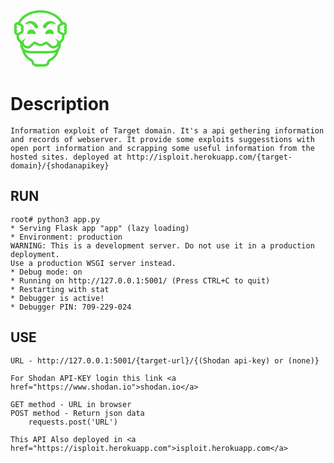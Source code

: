 <svg xmlns="http://www.w3.org/2000/svg" x="0px" y="0px" width="96" height="96" viewBox="0 0 172 172" style=" fill:#000000;"><g fill="none" fill-rule="nonzero" stroke="none" stroke-width="1" stroke-linecap="butt" stroke-linejoin="miter" stroke-miterlimit="10" stroke-dasharray="" stroke-dashoffset="0" font-family="none" font-weight="none" font-size="none" text-anchor="none" style="mix-blend-mode: normal"><path d="M0,172v-172h172v172z" fill="none"></path><g fill="#4ddc39"><path d="M86,3.44c-29.50875,0 -54.62344,14.41844 -64.3925,34.64188c-0.57781,-0.12094 -1.14219,-0.24188 -1.65281,-0.24188c-5.30781,0 -9.63469,4.52844 -9.63469,10.07813c0,1.53187 0.34938,3.05031 0.99438,4.42094c-0.645,1.37062 -0.99438,2.87562 -0.99438,4.42094c0,1.54531 0.34938,3.05031 0.99438,4.42094c-0.645,1.37063 -0.99438,2.87563 -0.99438,4.42094c0,4.70312 3.10406,8.62687 7.26969,9.74219c-0.24187,1.22281 -0.38969,2.48594 -0.38969,3.77594c0,6.11406 2.795,11.58313 7.24281,15.3725c0.7525,0.63156 2.31125,3.27875 3.44,5.60344c-0.22844,0.99438 -0.36281,2.00219 -0.36281,2.99656c0,4.515 1.76031,9.11063 4.55531,12.99406c5.65719,19.80687 13.57187,25.53125 17.71062,28.39344c5.52281,3.81625 10.87094,5.32125 10.87094,10.32c0,5.67063 9.05687,10.32 15.02312,10.32h20.64c5.97969,0 15.02313,-4.64937 15.02313,-10.32c0,-4.99875 5.34812,-6.50375 10.87094,-10.32c4.13875,-2.86219 12.05344,-8.58656 17.69719,-28.38c2.80844,-3.88344 4.56875,-8.47906 4.56875,-13.0075c0,-0.99437 -0.13437,-1.98875 -0.37625,-2.99656c1.14219,-2.32469 2.70094,-4.97187 3.45344,-5.60344c4.44781,-3.78937 7.24281,-9.25844 7.24281,-15.3725c0,-1.29 -0.14781,-2.55312 -0.38969,-3.77594c4.16562,-1.11531 7.26969,-5.03906 7.26969,-9.74219c0,-1.53188 -0.34937,-3.05031 -0.99437,-4.42094c0.645,-1.37062 0.99437,-2.87562 0.99437,-4.42094c0,-1.54531 -0.34937,-3.05031 -0.99437,-4.42094c0.645,-1.37063 0.99437,-2.87563 0.99437,-4.42094c0,-5.54969 -4.32687,-10.07813 -9.63469,-10.07813c-0.51063,0 -1.075,0.12094 -1.65281,0.24188c-9.76906,-20.22344 -34.88375,-34.64188 -64.3925,-34.64188zM86,10.32c26.64656,0 49.35594,12.71188 58.06344,30.46281c-0.90031,0.49719 -1.8275,1.02125 -2.84875,1.62594c-0.41656,0.25531 -0.73906,0.45688 -0.71219,0.45688c-3.78937,1.43781 -6.3425,5.25406 -6.3425,9.47344c0,1.54531 0.34938,3.05031 0.99438,4.42094c-0.645,1.37063 -0.99438,2.87563 -0.99438,4.42094c0,4.23281 2.55313,8.04906 6.11406,9.37938c0.17469,0.09406 0.51062,0.28219 0.94062,0.55094c2.15,1.27656 4.00438,2.29781 5.68406,3.07719c0.65844,1.58563 1.02125,3.23844 1.02125,4.93156c0,3.88344 -1.70656,7.48469 -4.82406,10.11844c-0.84656,0.73906 -1.8275,2.09625 -2.795,3.62813c-3.30562,-3.9775 -8.14312,-6.86656 -13.02094,-6.86656c4.39406,2.365 6.88,5.32125 6.88,8.4925c0,6.65156 -5.38844,12.04 -12.04,12.04c-5.22719,0 -14.06906,-13.57187 -20.50562,-13.6525c-1.55875,2.12313 -4.07156,3.52063 -6.90688,3.52063c-0.47031,0 -1.49156,0.34937 -1.72,0.61812c-0.51062,1.80063 -3.74906,2.70094 -6.9875,2.70094c-3.225,0 -6.46344,-0.90031 -6.97406,-2.70094c-0.22844,-0.26875 -1.24969,-0.61812 -1.72,-0.61812c-2.84875,0 -5.34812,-1.3975 -6.90687,-3.52063c-6.45,0.08063 -15.29188,13.6525 -20.51906,13.6525c-6.63812,0 -12.04,-5.38844 -12.04,-12.04c0,-3.17125 3.29219,-6.43656 6.88,-8.4925c-5.01219,0 -9.79594,2.86219 -13.06125,6.81281c-0.95406,-1.505 -1.90812,-2.84875 -2.76812,-3.57438c-3.10406,-2.63375 -4.81063,-6.235 -4.81063,-10.11844c0,-1.69312 0.36281,-3.34594 1.02125,-4.93156c1.66625,-0.77937 3.52063,-1.80062 5.67063,-3.07719c0.44344,-0.26875 0.73906,-0.47031 0.71219,-0.44344c3.80281,-1.45125 6.35594,-5.25406 6.35594,-9.48688c0,-1.54531 -0.34937,-3.05031 -0.99437,-4.42094c0.645,-1.37062 0.99437,-2.87562 0.99437,-4.42094c0,-4.23281 -2.55312,-8.03563 -6.10062,-9.36594c-0.18813,-0.09406 -0.52406,-0.29563 -0.95406,-0.56438c-1.02125,-0.60469 -1.94844,-1.12875 -2.84875,-1.62594c8.7075,-17.75094 31.41687,-30.46281 58.06344,-30.46281zM58.48,34.4c-4.50156,0 -9.23156,1.29 -13.76,5.21375c-2.365,2.06938 -2.15,5.49594 0.01344,4.43438c3.82969,-1.86781 7.25625,-2.76813 10.30656,-2.76813c9.245,0 13.85406,10.83063 15.265,12.255c2.01563,2.01563 5.28094,2.01563 7.31,0c2.01563,-2.01562 2.01563,-5.28094 0,-7.31c-1.26312,-1.24969 -7.31,-11.825 -19.135,-11.825zM113.52,34.4c-11.825,0 -17.87187,10.57531 -19.135,11.825c-2.01562,2.02906 -2.01562,5.29438 0,7.31c2.02906,2.01563 5.29438,2.01563 7.31,0c1.41094,-1.42437 6.02,-12.255 15.265,-12.255c3.05031,0 6.47688,0.90031 10.30656,2.76813c2.16344,1.06156 2.37844,-2.365 0.01344,-4.43438c-4.52844,-3.92375 -9.25844,-5.21375 -13.76,-5.21375zM19.92781,44.72c0.67187,0.05375 2.48594,0.71219 7.33687,3.60125c0.92719,0.55094 1.58563,0.90031 1.78719,0.9675c1.14219,0.43 1.90812,1.66625 1.90812,3.05031c0,1.04812 -0.43,1.77375 -0.80625,2.20375l-1.85437,2.21719l1.85437,2.21719c0.37625,0.43 0.80625,1.16906 0.80625,2.20375c0,1.38406 -0.76594,2.62031 -1.90812,3.05031c-0.20156,0.06719 -0.86,0.41656 -1.80063,0.9675c-4.8375,2.88906 -6.65156,3.5475 -7.29656,3.60125c-1.51844,0 -2.75469,-1.43781 -2.75469,-3.19812c0,-1.03469 0.43,-1.77375 0.80625,-2.20375l1.85438,-2.21719l-1.85438,-2.21719c-0.37625,-0.43 -0.80625,-1.16906 -0.80625,-2.20375c0,-1.03469 0.43,-1.77375 0.80625,-2.20375l1.85438,-2.21719l-1.85438,-2.21719c-0.37625,-0.43 -0.80625,-1.16906 -0.80625,-2.20375c0,-1.76031 1.23625,-3.19813 2.72781,-3.19813zM152.04531,44.72c1.51844,0 2.75469,1.43781 2.75469,3.19813c0,1.03469 -0.43,1.77375 -0.80625,2.20375l-1.84094,2.21719l1.84094,2.21719c0.37625,0.43 0.80625,1.16906 0.80625,2.20375c0,1.03469 -0.43,1.77375 -0.80625,2.20375l-1.84094,2.21719l1.84094,2.20375c0.37625,0.44344 0.80625,1.1825 0.80625,2.21719c0,1.76031 -1.23625,3.19812 -2.72781,3.19812c-0.65844,-0.04031 -2.48594,-0.71219 -7.32344,-3.60125c-0.92719,-0.55094 -1.58562,-0.90031 -1.78719,-0.9675c-1.14219,-0.43 -1.92156,-1.66625 -1.92156,-3.05031c0,-1.04812 0.43,-1.77375 0.80625,-2.21719l1.84094,-2.20375l-1.84094,-2.20375c-0.37625,-0.44344 -0.80625,-1.1825 -0.80625,-2.21719c0,-1.38406 0.76594,-2.60688 1.89469,-3.05031c0.215,-0.06719 0.87344,-0.41656 1.80063,-0.9675c4.85094,-2.88906 6.665,-3.5475 7.31,-3.60125zM60.2,58.49344c-5.17344,0 -12.04,2.91594 -12.04,9.83625c0,6.86656 6.53063,2.52625 11.70406,2.52625c5.17344,0 12.37594,3.93719 12.37594,-1.37062c0,-5.32125 -6.86656,-10.99188 -12.04,-10.99188zM111.8,58.49344c-5.17344,0 -12.04,5.67063 -12.04,10.99188c0,5.30781 7.2025,1.37062 12.37594,1.37062c5.17344,0 11.70406,4.34031 11.70406,-2.52625c0,-6.92031 -6.86656,-9.83625 -12.04,-9.83625zM68.96125,100.82156c1.8275,1.16906 3.91031,1.96187 6.07375,2.28437c2.44563,2.24406 6.26188,3.49375 10.965,3.49375c4.71656,0 8.51938,-1.24969 10.965,-3.49375c2.17688,-0.3225 4.24625,-1.11531 6.07375,-2.28437c1.66625,1.23625 3.80281,3.21156 5.13313,4.46125c4.50156,4.17906 8.76125,8.12969 13.94812,8.12969c6.20813,0 11.7175,-2.99656 15.17094,-7.6325c-1.22281,5.64375 -6.07375,11.23375 -11.47562,12.7925c-6.20813,1.77375 -8.97625,1.8275 -22.61531,1.8275h-34.4c-13.63906,0 -16.40719,-0.05375 -22.61531,-1.84094c-5.41531,-1.55875 -10.25281,-7.14875 -11.47562,-12.77906c3.44,4.63594 8.96281,7.6325 15.17094,7.6325c5.20031,0 9.44656,-3.95062 13.96156,-8.12969c1.33031,-1.24969 3.45344,-3.225 5.11969,-4.46125zM42.355,124.41781c0.645,0.25531 1.27656,0.56437 1.935,0.7525c7.14875,2.05594 10.72313,2.10969 24.51,2.10969h34.4c13.78688,0 17.36125,-0.05375 24.51,-2.10969c0.65844,-0.18813 1.29,-0.49719 1.935,-0.7525c-4.3,9.47344 -8.88219,12.69844 -11.34125,14.405c-1.1825,0.80625 -2.41875,1.54531 -3.60125,2.2575c-4.27312,2.51281 -10.07812,5.95281 -10.22594,13.42406c-0.80625,1.3975 -5.01219,3.73562 -8.15656,3.73562h-20.64c-3.14437,0 -7.35031,-2.33812 -8.15656,-3.73562c-0.14781,-7.47125 -5.95281,-10.91125 -10.22594,-13.42406c-1.1825,-0.71219 -2.41875,-1.45125 -3.60125,-2.2575c-2.45906,-1.70656 -7.04125,-4.93156 -11.34125,-14.405z"></path></g></g></svg>

# Description
    Information exploit of Target domain. It's a api gethering information and records of webserver. It provide some exploits suggesstions with open port information and scrapping some useful information from the hosted sites. deployed at http://isploit.herokuapp.com/{target-domain}/{shodanapikey}

RUN
---
    root# python3 app.py
    * Serving Flask app "app" (lazy loading)
    * Environment: production
    WARNING: This is a development server. Do not use it in a production deployment.
    Use a production WSGI server instead.
    * Debug mode: on
    * Running on http://127.0.0.1:5001/ (Press CTRL+C to quit)
    * Restarting with stat
    * Debugger is active!
    * Debugger PIN: 709-229-024

USE
---
    URL - http://127.0.0.1:5001/{target-url}/{(Shodan api-key) or (none)}

    For Shodan API-KEY login this link <a href="https://www.shodan.io">shodan.io</a>

    GET method - URL in browser
    POST method - Return json data
        requests.post('URL')

    This API Also deployed in <a href="https://isploit.herokuapp.com">isploit.herokuapp.com</a>